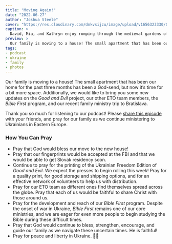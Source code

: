 ```yaml
---
title: "Moving Again!"
date: "2022-06-27"
author: "Joshua Steele"
cover: "https://res.cloudinary.com/dnkvsijzu/image/upload/v1656323330/OFReport/2022-06-27-moving-again/castle-kids-garden-1200-800_w5gqig.jpg"
caption: >
  David, Mia, and Kathryn enjoy romping through the medieval gardens of the [Castle of Spirits (Bojnice Castle)](https://goo.gl/maps/iBYJrPbEZ7st4DTa6) during our recent family trip.
preview: >
  Our family is moving to a house! The small apartment that has been our home for the past three months has been a God-send, but now it’s time for a bit more space. Additionally, we would like to bring you some new updates on the *Good and Evil* project, our other ETO team members, the *Bible First* program, and our recent family ministry trip to Bratislava.
tags:
- podcast
- ukraine
- family
- photos
---
```


Our family is moving to a house! The small apartment that has been our home for the past three months has been a God-send, but now it’s time for a bit more space. Additionally, we would like to bring you some new updates on the *Good and Evil* project, our other ETO team members, the *Bible First* program, and our recent family ministry trip to Bratislava.

Thank you so much for listening to our podcast! Please [share this episode](https://podcasts.apple.com/us/podcast/journey-to-ukraine/id1613710582) with your friends, and pray for our family as we continue ministering to Ukrainians in Eastern Europe.

<article-spacer />

<div id="buzzsprout-player-10860990"></div><script src="https://www.buzzsprout.com/1953515/10860990-moving-again.js?container_id=buzzsprout-player-10860990&player=small" type="text/javascript" charset="utf-8"></script>

<article-spacer />

### How You Can Pray

- Pray that God would bless our move to the new house!
- Pray that our fingerprints would be accepted at the FBI and that we would be able to get Slovak residency soon.
- Continue to pray for the printing of the Ukrainian Freedom Edition of *Good and Evil*. We expect the presses to begin rolling this week! Pray for a quality print, for good storage and shipping options, and for an effective network of volunteers to help us with distribution.
- Pray for our ETO team as different ones find themselves spread across the globe. Pray that each of us would be faithful to share Christ with those around us.
- Pray for the development and reach of our *Bible First* program. Despite the onset of war in Ukraine, *Bible First* remains one of our core ministries, and we are eager for even more people to begin studying the Bible during these difficult times.
- Pray that God would continue to bless, strengthen, encourage, and guide our family as we navigate these uncertain times. He is faithful!
- Pray for peace and liberty in Ukraine. 💙💛

<article-callout content="Keep scrolling for more photos!" />

<article-image publicId="OFReport/2022-06-27-moving-again/bratislava-singing-1_dl1imj" width="768" caption="Our family sings *Prayer for Ukraine* at a Ukrainian Baptist Church in Bratislava." />

<article-image publicId="OFReport/2022-06-27-moving-again/bratislava-preaching_nwng6g" height="768" caption="Joshua preaches a short message on “Storm Speakers”." />

<article-image publicId="OFReport/2022-06-27-moving-again/bratislava-singing-2_iydbsg" height="768" caption="We also sang an English/Ukrainian medley of *In Christ Alone*." />

<article-image publicId="OFReport/2022-06-27-moving-again/bratislava-pastor-victor_l1wby0" height="768" caption="Pastor Victor in a Ukrainian national who has been serving as a missionary pastor in Slovakia for the past several years. With the coming of war in Ukraine, his congregation has grown significantly." />

<article-image publicId="OFReport/2022-06-27-moving-again/wingspan-game_hhkieq" width="768" caption="One of Rebekah’s favorite boardgames is called *Wingspan* and she’s enjoyed several fun rounds with Baba and Granddad." />

<article-image publicId="OFReport/2022-06-27-moving-again/david-pumping-diesel_zkfmse" height="768" caption="This little man wants to help with whatever Dad is doing! 💪🏻 Recently David got his first experience pumping diesel at the filling station. 🥰 (Maybe he wouldn’t be smiling so much if he knew what it cost! 🙀)" />

<article-image publicId="OFReport/2022-06-27-moving-again/church-ladies_l41hmi" width="768" caption="Kelsie and Abby pose with several of the ladies at church. The two in the middle are Ukrainian, and Kati (far right) is the Slovak lady who has been helping us tremendously with translation, documents, house-hunting, etc. Praise God for new friends! 🥰" />

<article-image publicId="OFReport/2022-06-27-moving-again/castle_ipfdni" width="768" caption="Our family recently took a day trip to see the [Castle of Spirits](https://goo.gl/maps/iBYJrPbEZ7st4DTa6) located about 1.5 hours south of Žilina." />

<article-image publicId="OFReport/2022-06-27-moving-again/kathryn-school-certificate_vlotwe" height="768" caption="Kathryn has been making good progress with her schoolwork! Tip ‘o the hat 🎩 to Baba and Granddad for all the extra homeschooling help! 👏🏻👏🏻👏🏻" />

<article-image publicId="OFReport/2022-06-27-moving-again/granddad-reading_ukl7yc" width="768" caption="An afternoon story with Granddad — what could be better?" />

<article-image publicId="OFReport/2022-06-27-moving-again/hosanna-ana-rebekah_a36y0b" width="768" caption="Ana (center) is a Slovak young lady who has befriended our girls. She lives near our apartment and has visited us several times." />

<article-image publicId="OFReport/2022-06-27-moving-again/danny-kelsie_yits8l" height="768" caption="A daddy and his girl 💕" />

<article-image publicId="OFReport/2022-06-27-moving-again/baba-granddad-kids_xuphjb" width="768" caption="Group photo with the grandkids! 🥰" />

<article-image publicId="OFReport/2022-06-27-moving-again/yura-car-supplies_d0zhol" width="768" caption="Yura Petriv continues to drive supplies out to Radekhivski Hospodyni in support of the war effort." />

<article-image publicId="OFReport/2022-06-27-moving-again/tourniquet-front-back_mcmra0" width="768" caption="He recently sent me these photos of battlefield tourniquets that are sorely needed at the front. They cost 350 UAH ($12) each." />

<article-image publicId="OFReport/2022-06-27-moving-again/tourniquets-box_mifz3f" width="768" caption="We were able to send some money from our fund, and another donor also pitched in. With everything combined, Yura was able to purchase 100 tourniquets which were sent to the front through Radekhiv." />

<article-image publicId="OFReport/2022-06-27-moving-again/shoes-radekhiv_lougsh" height="768" caption="A family friend of Kelsie’s recently donated a large sum to purchase tactical shoes for soldiers at the front." />

<article-image publicId="OFReport/2022-06-27-moving-again/soldiers-shoes_pwuhsj" height="768" caption="The soldiers who received them were very grateful! The lack of supplies of all kinds remains a major problem for frontline units, and we are excited to be able to contribute (and facilitate the contributions of others) where we can." />

<article-image publicId="OFReport/2022-06-27-moving-again/gg-church-air-raid_tl2pfz" width="768" caption="Last Sunday, our church in L’viv had to move their morning service to the cafe in the basement due to an air raid." />

<article-image publicId="OFReport/2022-06-27-moving-again/mom-hosanna_pavofi" height="768" caption="Mom and Hosanna — God is good!" />
